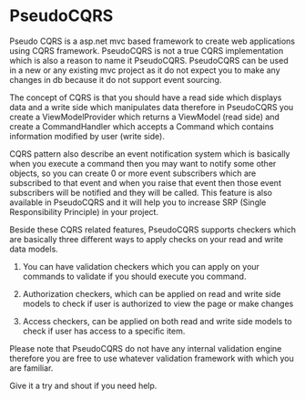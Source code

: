 PseudoCQRS
==========

Pseudo CQRS is a asp.net mvc based framework to create web applications using CQRS framework. PseudoCQRS is not a true CQRS implementation which is also a reason to name it PseudoCQRS. PseudoCQRS can be used in a new or any existing mvc project as it do not expect you to make any changes in db because it do not support event sourcing.

The concept of CQRS is that you should have a read side which displays data and a write side which manipulates data therefore in PseudoCQRS you create a ViewModelProvider which returns a ViewModel (read side) and create a CommandHandler which accepts a Command which contains information modified by user (write side). 

CQRS pattern also describe an event notification system which is basically when you execute a command then you may want to notify some other objects, so you can create 0 or more event subscribers which are subscribed to that event and when you raise that event then those event subscribers will be notified and they will be called. This feature is also available in PseudoCQRS and it will help you to increase SRP (Single Responsibility Principle) in your project.

Beside these CQRS related features, PseudoCQRS supports checkers which are basically three different ways to apply checks on your read and write data models. 

1) You can have validation checkers which you can apply on your commands to validate if you should execute you command.

2) Authorization checkers, which can be applied on read and write side models to check if user is authorized to view the page or make changes

3) Access checkers, can be applied on both read and write side models to check if user has access to a specific item.

Please note that PseudoCQRS do not have any internal validation engine therefore you are free to use whatever validation framework with which you are familiar.

Give it a try and shout if you need help.
